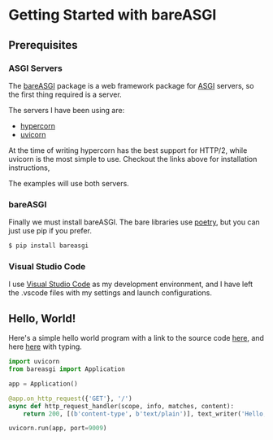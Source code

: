# Getting Started with bareASGI

## Prerequisites

### ASGI Servers

The [bareASGI](https://github.com/rob-blackbourn/bareasgi) package is a
web framework package for [ASGI](https://asgi.readthedocs.io/en/latest/)
servers, so the first thing required is a server.

The servers I have been using are:

* [hypercorn](https://pgjones.gitlab.io/hypercorn/)
* [uvicorn](https://www.uvicorn.org/)

At the time of writing hypercorn has the best support for HTTP/2, while
uvicorn is the most simple to use. Checkout the links above for installation
instructions,

The examples will use both servers.

### bareASGI

Finally we must install bareASGI. The bare libraries use
[poetry](https://poetry.eustace.io/), but you can just use pip if you prefer.

```bash
$ pip install bareasgi
```

### Visual Studio Code

I use [Visual Studio Code](https://code.visualstudio.com/) as my development
environment, and I have left the .vscode files with my settings and launch
configurations.

## Hello, World!

Here's a simple hello world program with a link to the source code [here](../examples/hello_world_nt.py), and here [here](../examples/hello_world.py) with typing.

```python
import uvicorn
from bareasgi import Application

app = Application()

@app.on_http_request({'GET'}, '/')
async def http_request_handler(scope, info, matches, content):
    return 200, [(b'content-type', b'text/plain')], text_writer('Hello, World!')

uvicorn.run(app, port=9009)
```

